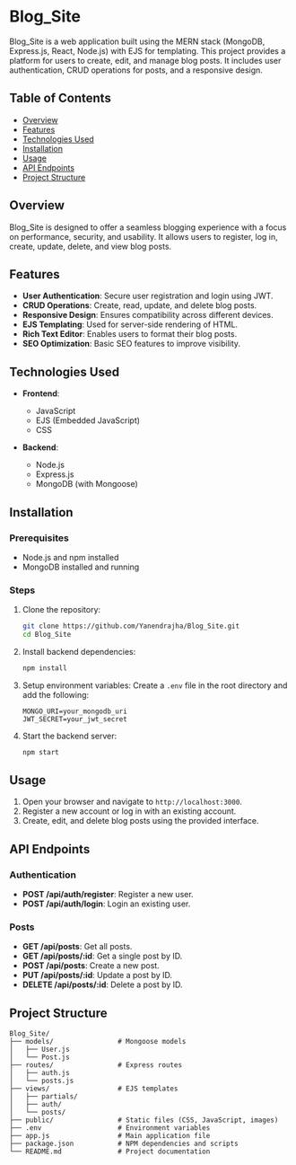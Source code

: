 # Blog_Site

Blog_Site is a web application built using the MERN stack (MongoDB, Express.js, React, Node.js) with EJS for templating. This project provides a platform for users to create, edit, and manage blog posts. It includes user authentication, CRUD operations for posts, and a responsive design.

## Table of Contents
- [Overview](#overview)
- [Features](#features)
- [Technologies Used](#technologies-used)
- [Installation](#installation)
- [Usage](#usage)
- [API Endpoints](#api-endpoints)
- [Project Structure](#project-structure)

## Overview

Blog_Site is designed to offer a seamless blogging experience with a focus on performance, security, and usability. It allows users to register, log in, create, update, delete, and view blog posts.

## Features

- **User Authentication**: Secure user registration and login using JWT.
- **CRUD Operations**: Create, read, update, and delete blog posts.
- **Responsive Design**: Ensures compatibility across different devices.
- **EJS Templating**: Used for server-side rendering of HTML.
- **Rich Text Editor**: Enables users to format their blog posts.
- **SEO Optimization**: Basic SEO features to improve visibility.

## Technologies Used

- **Frontend**:
  - JavaScript
  - EJS (Embedded JavaScript)
  - CSS

- **Backend**:
  - Node.js
  - Express.js
  - MongoDB (with Mongoose)

## Installation

### Prerequisites

- Node.js and npm installed
- MongoDB installed and running

### Steps

1. Clone the repository:
   ```sh
   git clone https://github.com/Yanendrajha/Blog_Site.git
   cd Blog_Site
   ```

2. Install backend dependencies:
   ```sh
   npm install
   ```

3. Setup environment variables:
   Create a `.env` file in the root directory and add the following:
   ```
   MONGO_URI=your_mongodb_uri
   JWT_SECRET=your_jwt_secret
   ```

4. Start the backend server:
   ```sh
   npm start
   ```

## Usage

1. Open your browser and navigate to `http://localhost:3000`.
2. Register a new account or log in with an existing account.
3. Create, edit, and delete blog posts using the provided interface.

## API Endpoints

### Authentication

- **POST /api/auth/register**: Register a new user.
- **POST /api/auth/login**: Login an existing user.

### Posts

- **GET /api/posts**: Get all posts.
- **GET /api/posts/:id**: Get a single post by ID.
- **POST /api/posts**: Create a new post.
- **PUT /api/posts/:id**: Update a post by ID.
- **DELETE /api/posts/:id**: Delete a post by ID.

## Project Structure

```
Blog_Site/
├── models/                # Mongoose models
│   ├── User.js
│   └── Post.js
├── routes/                # Express routes
│   ├── auth.js
│   └── posts.js
├── views/                 # EJS templates
│   ├── partials/
│   ├── auth/
│   └── posts/
├── public/                # Static files (CSS, JavaScript, images)
├── .env                   # Environment variables
├── app.js                 # Main application file
├── package.json           # NPM dependencies and scripts
└── README.md              # Project documentation
```
